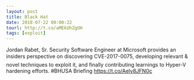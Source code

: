 ```yaml
---
layout: post
title: Black Hat
date: 2018-07-22 00:00:22
tourl: http://t.co/aMEkUhZgUH
tags: [exploit]
---
```

Jordan Rabet, Sr. Security Software Engineer at Microsoft provides an insiders perspective on discovering CVE-2017-0075, developing relevant &amp; novel techniques to exploit it, and finally contributing learnings to Hyper-V hardening efforts. #BHUSA Briefing https://t.co/Aely8JFN0c
